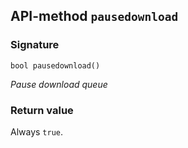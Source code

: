## API-method `pausedownload`

### Signature
`bool pausedownload()` 

_Pause download queue_

### Return value
Always `true`.
